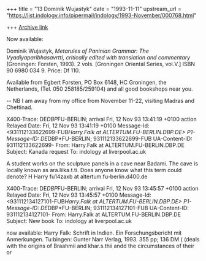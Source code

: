 +++
title = "13 Dominik Wujastyk"
date = "1993-11-11"
upstream_url = "https://list.indology.info/pipermail/indology/1993-November/000768.html"

+++
[Archive link](https://list.indology.info/pipermail/indology/1993-November/000768.html)



Now available:

Dominik Wujastyk, _Metarules of Paninian Grammar: The
Vyadiyaparibhasavrtti, critically edited with translation and commentary_
(Groningen:  Forsten, 1993).  2 vols.  [Groningen Oriental Series, vol.V.]
ISBN 90 6980 034 9.  Price: Df 110.

Available from Egbert Forsten, PO Box 6148, HC Groningen, the Netherlands,
(Tel. 050 258185/259104) and all good bookshops near you.


--
NB I am away from my office from November 11-22, visiting Madras and
Chettinad.


X400-Trace: DE*DBP*FU-BERLIN; arrival Fri, 12 Nov 93 13:41:19 +0100 action 
            Relayed
Date: Fri, 12 Nov 93 13:41:19 +0100
Message-Id: <931112133622699-FUB*Harry.Falk at ALTERTUM.FU-BERLIN.DBP.DE>
P1-Message-ID: DE*DBP*FU-BERLIN; 931112133622699-FUB
UA-Content-ID: 931112133622699-
From: Harry.Falk at ALTERTUM.FU-BERLIN.DBP.DE
Subject: Kanada request
To: indology at liverpool.ac.uk

A student works on the sculpture panels in a cave near Badami. The
cave is locally known as ara.liika.t.ti. Does anyone know what this
term could denote? H
Harry
fu14zaxb at altertum.fu-berlin.d400.de


X400-Trace: DE*DBP*FU-BERLIN; arrival Fri, 12 Nov 93 13:45:57 +0100 action 
            Relayed
Date: Fri, 12 Nov 93 13:45:57 +0100
Message-Id: <931112134127101-FUB*Harry.Falk at ALTERTUM.FU-BERLIN.DBP.DE>
P1-Message-ID: DE*DBP*FU-BERLIN; 931112134127101-FUB
UA-Content-ID: 931112134127101-
From: Harry.Falk at ALTERTUM.FU-BERLIN.DBP.DE
Subject: New book
To: indology at liverpool.ac.uk

now available:
Harry Falk: Schrift in Indien. Ein Forschungsbericht mit Anmerkungen.
Tu:bingen: Gunter Narr Verlag, 1993. 355 pp; 136 DM (
(deals with the origins of Braahmii and khar.s.thii andd the
circumstances of their or





